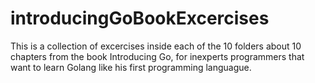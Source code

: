 # introducingGoBookExcercises
This is a collection of excercises inside each of the 10 folders about 10 chapters from the book Introducing Go, for inexperts programmers that want to learn Golang like his first programming languague.
